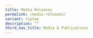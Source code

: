 ```yaml
---
title: Media Releases
permalink: /media-releases/
variant: tiptap
description: ""
third_nav_title: Media & Publications
---
```

<p></p>